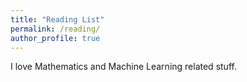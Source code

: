 ```yaml
---
title: "Reading List"
permalink: /reading/
author_profile: true
---
```


I love Mathematics and Machine Learning related stuff.

